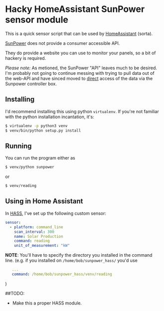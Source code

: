 # Hacky HomeAssistant SunPower sensor module

This is a quick sensor script that can be used by [HomeAssistant](http://homeassistant.io) (sorta).

[SunPower](https://us.sunpower.com/home-solar/) does not provide a consumer accessible API.

They do provide a website you can use to monitor your panels, so a bit
of hackery is required.

*Please note:* As metioned, the SunPower "API" leaves much to be desired. I'm probably not
going to continue messing with trying to pull data out of the web-API and have sinced moved to
[direct](direct) access of the data via the Sunpower controller box.

## Installing
I'd recommend installing this using python `virtualenv`. If you're not familiar with the
python installation incantation, it's:

```bash
$ virtualenv -p python3 venv
$ venv/bin/python setup.py install
```

## Running

You can run the program either as
```bash
$ venv/python sunpower
```

or
```bash
$ venv/reading
```

## Using in Home Assistant

In [HASS](http://homeassistant.io/), I've set up the following custom sensor:

```yaml
sensor:
  - platform: command_line
    scan_interval: 300
    name: Solar Production
    command: reading
    unit_of_measurement: "kW"
```
**NOTE**: You'll have to specify the directory you installed in the command line.
(e.g. if you installed on `/home/bob/sunpower_hass/` you'd use
```yaml
   ...
   command: /home/bob/sunpower_hass/venv/reading
```
)

##TODO:

* Make this a proper HASS module.


